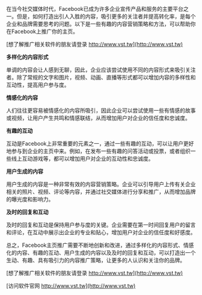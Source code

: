 在当今社交媒体时代，Facebook已成为许多企业宣传产品和服务的主要平台之一。但是，如何打造出引人入胜的内容，吸引更多的关注者并提高转化率，是每个企业和品牌需要思考的问题。以下是一些有趣的内容营销策略和方法，可以帮助你在Facebook上推广你的主页。

[想了解推广相关软件的朋友请登录 http://www.vst.tw](http://www.vst.tw)

**多样化的内容形式**

单调的内容会让人感到无聊，因此，企业应该尝试使用不同的内容形式来吸引关注者。除了常规的文字和图片，视频、动画、直播等形式都可以增加内容的多样性和互动性，提高用户参与度。

**情感化的内容**

人们往往更容易被情感化的内容所吸引，因此企业可以尝试使用一些有情感的故事或视频，让用户产生共鸣和情感联结，从而增加用户对企业的信任度和忠诚度。

**有趣的互动**

互动是Facebook上非常重要的元素之一，通过一些有趣的互动，可以让用户更好地参与到企业的主页中来。例如，在发布一些有趣的问答活动或投票，或者组织一些线上互动游戏等，都可以增加用户对企业的互动性和忠诚度。

**用户生成的内容**

用户生成的内容是一种非常有效的内容营销策略。企业可以引导用户上传有关企业相关的照片、视频、评论等内容，并通过社交媒体进行分享和推广，从而增加品牌的曝光度和影响力。

**及时的回复和互动**

及时的回复和互动是保持用户参与度的关键。企业需要在第一时间回复用户的留言和评论，在互动中展示出企业的专业和贴心，增加用户对企业的信任度和好感度。

总之，Facebook主页推广需要不断地创新和改进，通过多样化的内容形式、情感化的内容、有趣的互动、用户生成的内容以及及时的回复和互动，可以打造出一个生动、有趣、具有吸引力的内容推广策略，让更多的人认识和关注你的品牌。

[想了解推广相关软件的朋友请登录 http://www.vst.tw](http://www.vst.tw)


[访问软件官网 http://www.vst.tw](http://www.vst.tw)
